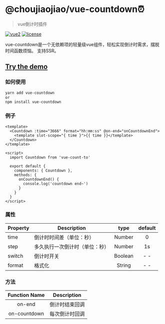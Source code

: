 # @choujiaojiao/vue-countdown⏰

> vue倒计时插件

[![vue2](https://img.shields.io/badge/vue-2.x-brightgreen.svg)](https://vuejs.org/)
[![license](https://img.shields.io/github/license/mashape/apistatus.svg)](https://github.com/gassnake999/vue-countdown)
<!-- [![npm](https://img.shields.io/npm/v/vue-count-to.svg)](https://www.npmjs.com/package/vue-count-to)
[![npm](https://img.shields.io/npm/dm/vue-count-to.svg)](https://npmcharts.com/compare/vue-count-to)
[![minified](https://badgen.net/bundlephobia/min/vue-count-to)](https://bundlephobia.com/result?p=vue-count-to)
[![gzip](https://badgen.net/bundlephobia/minzip/vue-count-to)](https://bundlephobia.com/result?p=vue-count-to) -->

vue-countdown是一个无依赖项的轻量级vue组件，轻松实现倒计时需求，摆脱时间函数烦恼。
支持SSR。

## [Try the demo](https://gassnake999.github.io/vue-countdown/)

### 如何使用

```bash
yarn add vue-countdown
or
npm install vue-countdown
```

### 例子

```vue
<template>
  <Countdown :time="3666" format="hh:mm:ss" @on-end="onCountdownEnd">
    <template slot-scope="{ time }">{{ time }}</template>
  </Countdown>
</template>

<script>
  import Countdown from 'vue-count-to'
  
  export default {
    components: { Countdown },
    methods: {
      onCountdownEnd() {
        console.log('countdown end~')
      }
    }
  }
</script>
```

### 属性

| Property | Description                    |  type   | default |
| -------- | ------------------------------ | :-----: | :-----: |
| time     | 倒计时时间差（单位：秒）       | Number  |    0    |
| step     | 多久执行一次倒计时（单位：秒） | Number  |   1s    |
| switch   | 倒计时开关                     | Boolean |   - -   |
| format   | 格式化                         | String  |   - -   |

### 方法

| Function Name | Description    |
| :-----------: | -------------- |
|    on-end     | 倒计时结束回调 |
| on-countdown  | 每次倒计时回调 |
